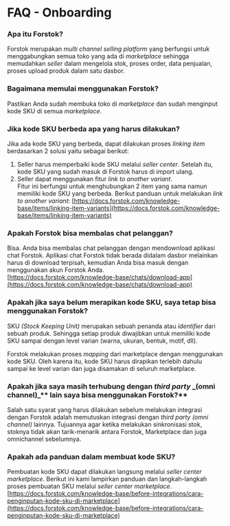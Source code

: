 # FAQ - Onboarding

### Apa itu Forstok?

Forstok merupakan _multi channel selling platform_ yang berfungsi untuk menggabungkan semua toko yang ada di _marketplace_ sehingga memudahkan _seller_ dalam mengelola stok, proses order, data penjualan, proses upload produk dalam satu dasbor.

### Bagaimana memulai menggunakan Forstok?

Pastikan Anda sudah membuka toko di _marketplace_ dan sudah menginput kode SKU di semua _marketplace_.

### Jika kode SKU berbeda apa yang harus dilakukan?

Jika ada kode SKU yang berbeda, dapat dilakukan proses _linking item_ berdasarkan 2 solusi yaitu sebagai berikut:&#x20;

1. Seller harus memperbaiki kode SKU melalui _seller center_. Setelah itu, kode SKU yang sudah masuk di Forstok harus di import ulang.
2. Seller dapat menggunakan fitur _link to another variant_.\
   Fitur ini berfungsi untuk menghubungkan 2 item yang sama namun memiliki kode SKU yang berbeda. Berikut panduan untuk melakukan _link to another variant_: [https://docs.forstok.com/knowledge-base/items/linking-item-variants](https://docs.forstok.com/knowledge-base/items/linking-item-variants)

### Apakah Forstok bisa membalas chat pelanggan?

Bisa. Anda bisa membalas chat pelanggan dengan mendownload aplikasi chat Forstok. Aplikasi chat Forstok tidak berada didalam dasbor melainkan harus di download terpisah, kemudian Anda bisa masuk dengan menggunakan akun Forstok Anda.\
[https://docs.forstok.com/knowledge-base/chats/download-app](https://docs.forstok.com/knowledge-base/chats/download-app)

### **Apakah jika saya belum merapikan kode SKU, saya tetap bisa menggunakan Forstok?**

SKU _(Stock Keeping Unit)_ merupakan sebuah penanda atau _identifier_ dari sebuah produk. Sehingga setiap produk diwajibkan untuk memiliki kode SKU sampai dengan level varian (warna, ukuran, bentuk, motif, dll).

Forstok melakukan proses _mapping_ dari marketplace dengan menggunakan kode SKU. Oleh karena itu, kode SKU harus dirapikan terlebih dahulu sampai ke level varian dan juga disamakan di seluruh marketplace.

### **Apakah jika saya masih terhubung dengan **_**third party**_**  **_**(omni channel)**_** lain saya bisa menggunakan Forstok?**

Salah satu syarat yang harus dilakukan sebelum melakukan integrasi dengan Forstok adalah memutuskan integrasi dengan _third party (omni channel)_ lainnya. Tujuannya agar ketika melakukan sinkronisasi stok, stoknya tidak akan tarik-menarik antara Forstok, Marketplace dan juga omnichannel sebelumnya.

### **Apakah ada panduan dalam membuat kode SKU?**

Pembuatan kode SKU dapat dilakukan langsung melalui _seller center marketplace_. Berikut ini kami lampirkan panduan dan langkah-langkah proses pembuatan SKU melalui _seller center marketplace_.\
[https://docs.forstok.com/knowledge-base/before-integrations/cara-penginputan-kode-sku-di-marketplace](https://docs.forstok.com/knowledge-base/before-integrations/cara-penginputan-kode-sku-di-marketplace)

